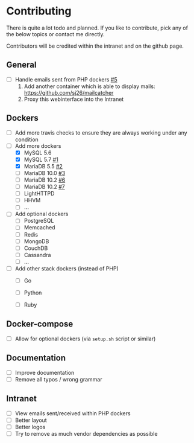 # Contributing

There is quite a lot todo and planned. If you like to contribute, pick any of the below topics or contact me directly.

Contributors will be credited within the intranet and on the github page.


## General

* [ ] Handle emails sent from PHP dockers [#5](https://github.com/cytopia/devilbox/issues/5)
  1. Add another container which is able to display mails: https://github.com/sj26/mailcatcher
  2. Proxy this webinterface into the Intranet 

## Dockers

* [ ] Add more travis checks to ensure they are always working under any condition
* [ ] Add more dockers
  - [X] MySQL 5.6
  - [X] MySQL 5.7 [#1](https://github.com/cytopia/devilbox/issues/1)
  - [X] MariaDB 5.5 [#2](https://github.com/cytopia/devilbox/issues/2)
  - [ ] MariaDB 10.0 [#3](https://github.com/cytopia/devilbox/issues/3)
  - [ ] MariaDB 10.2 [#6](https://github.com/cytopia/devilbox/issues/6)
  - [ ] MariaDB 10.2 [#7](https://github.com/cytopia/devilbox/issues/7)
  - [ ] LightHTTPD
  - [ ] HHVM
  - [ ] ...
* [ ] Add optional dockers
  - [ ] PostgreSQL
  - [ ] Memcached
  - [ ] Redis
  - [ ] MongoDB
  - [ ] CouchDB
  - [ ] Cassandra
  - [ ] ...
* [ ] Add other stack dockers (instead of PHP)
  - [ ] Go
  - [ ] Python
  - [ ] Ruby


## Docker-compose

* [ ] Allow for optional dockers (via `setup.sh` script or similar)


## Documentation

* [ ] Improve documentation
* [ ] Remove all typos / wrong grammar

## Intranet

* [ ] View emails sent/received within PHP dockers
* [ ] Better layout
* [ ] Better logos
* [ ] Try to remove as much vendor dependencies as possible

